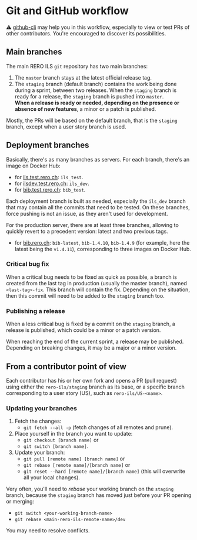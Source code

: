 # Git and GitHub workflow

:warning: [github-cli][1] may help you in this workflow, especially to view or
test PRs of other contributors. You're encouraged to discover its
possibilities.

## Main branches

The main RERO ILS `git` repository has two main branches:

1. The `master` branch stays at the latest official release tag.
1. The `staging` branch (default branch) contains the work being done during a
   sprint, between two releases. When the `staging` branch is ready for a
   release, the `staging` branch is pushed into `master`. \
   **When a release is ready or needed, depending on the
   presence or absence of new features**, a minor or a patch is published.

Mostly, the PRs will be based on the default branch, that is the `staging`
branch, except when a user story branch is used.

## Deployment branches

Basically, there's as many branches as servers. For each branch, there's an
image on Docker Hub:

- for [ils.test.rero.ch][demo]: `ils_test`.
- for [ilsdev.test.rero.ch][dev]: `ils_dev`.
- for [bib.test.rero.ch][test]: `bib_test`.

Each deployment branch is built as needed, especially the `ils_dev` branch that
may contain all the commits that need to be tested. On these branches, force
pushing is not an issue, as they aren't used for development.

For the production server, there are at least three branches, allowing to
quickly revert to a precedent version: latest and two previous tags.

- for [bib.rero.ch][prod]: `bib-latest`, `bib-1.4.10`, `bib-1.4.9` (for
  example, here the latest being the `v1.4.11`), corresponding to three images
  on Docker Hub.

### Critical bug fix

When a critical bug needs to be fixed as quick as possible, a branch is created
from the last tag in production (usually the master branch), named
`<last-tag>-fix`. This branch will contain the fix. Depending on the situation,
then this commit will need to be added to the `staging` branch too.

### Publishing a release

When a less critical bug is fixed by a commit on the `staging` branch, a
release is published, which could be a minor or a patch version.

When reaching the end of the current sprint, a release may be published.
Depending on breaking changes, it may be a major or a minor version.

## From a contributor point of view

Each contributor has his or her own fork and opens a PR (pull request) using
either the `rero-ils/staging` branch as its base, or a specific branch
corresponding to a user story (US), such as `rero-ils/US-<name>`.

### Updating your branches

1. Fetch the changes:
    - `git fetch --all -p` (fetch changes of all remotes and prune).
1. Place yourself in the branch you want to update:
    - `git checkout [branch name]` or
    - `git switch [branch name]`.
1. Update your branch:
    - `git pull [remote name] [branch name]` or
    - `git rebase [remote name]/[branch name]` or
    - `git reset --hard [remote name]/[branch name]` (this will overwrite all
      your local changes).

Very often, you'll need to *rebase* your working branch on the `staging`
branch, because the `staging` branch has moved just before your PR opening or
merging:

- `git switch <your-working-branch-name>`
- `git rebase <main-rero-ils-remote-name>/dev`

You may need to resolve conflicts.

[1]: https://cli.github.com/
[demo]: https://ils.test.rero.ch
[dev]: https://ilsdev.test.rero.ch
[test]: https://bib.test.rero.ch
[prod]: https://bib.rero.ch
